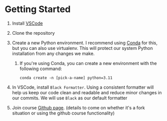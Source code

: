 # Getting Started
1. Install [VSCode](https://code.visualstudio.com/)
2. Clone the repository
3. Create a new Python environment. I recommend using [Conda](https://conda.io/projects/conda/en/latest/user-guide/install/index.html) for this, but you can also use virtualenv. This will protect our system Python installation from any changes we make.
    1. If you're using Conda, you can create a new environment with the following command:
        
        ```
        conda create -n [pick-a-name] python=3.11
        ```
        
4. In VSCode, install `Black Formatter`. Using a consistent formatter will help us keep our code clean and readable and reduce minor changes in our commits. We will use `Black` as our default formatter
5. Join course [Github page](https://github.com/mapping-systems/cdp-mapping-systems). (details to come on whether it's a fork situation or using the github course functionality)